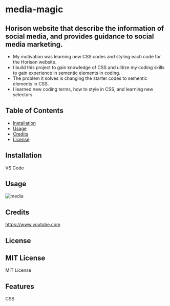 # media-magic

## Horison website that describe the information of social media, and provides guidance to social media marketing.


- My motivation was learning new CSS codes and styling each code for the Horison website.
- I build this project to gain knowledge of CSS and ulitize my coding skills to gain experience in sementic elements in coding.
- The problem it solves is changing the starter codes to sementic elements in CSS.
- I learned new coding terms, how to style in CSS, and learning new selectors.

## Table of Contents 

- [Installation](#installation)
- [Usage](#usage)
- [Credits](#credits)
- [License](#license)

## Installation
VS Code
## Usage
![media](media-magic.png)
## Credits
https://www.youtube.com
## License

MIT License
---

MIT License 

## Features
CSS
